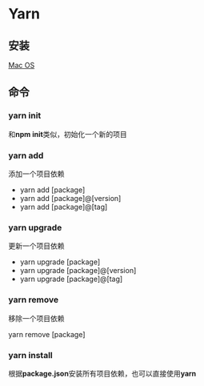 # Yarn

## 安装

[Mac OS](https://yarnpkg.com/en/docs/install#mac-tab)

## 命令

### yarn init

和**npm init**类似，初始化一个新的项目

### yarn add

添加一个项目依赖

* yarn add [package]
* yarn add [package]@[version]
* yarn add [package]@[tag]

### yarn upgrade

更新一个项目依赖

* yarn upgrade [package]
* yarn upgrade [package]@[version]
* yarn upgrade [package]@[tag]

### yarn remove

移除一个项目依赖

yarn remove [package]

### yarn install

根据**package.json**安装所有项目依赖，也可以直接使用**yarn**
